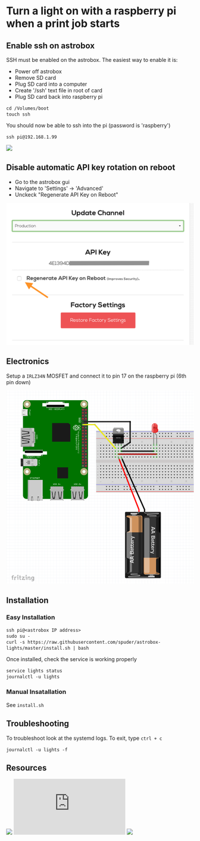# Turn a light on with a raspberry pi when a print job starts


## Enable ssh on astrobox

SSH must be enabled on the astrobox. The easiest way to enable it is:

- Power off astrobox
- Remove SD card
- Plug SD card into a computer
- Create '/ssh' text file in root of card
- Plug SD card back into raspberry pi

```
cd /Volumes/boot
touch ssh
```

You should now be able to ssh into the pi (password is 'raspberry')

```
ssh pi@192.168.1.99
```

![](https://astroprint.zendesk.com/hc/en-us/articles/360000306923-How-can-I-enable-SSH-in-my-AstroBox-)


## Disable automatic API key rotation on reboot

- Go to the astrobox gui
- Navigate to 'Settings' -> 'Advanced'
- Unckeck "Regenerate API Key on Reboot"

![](./images/regenerate_key.png)

## Electronics

Setup a `IRLZ34N` MOSFET and connect it to pin 17 on the raspberry pi (6th pin down)

![](./images/led_wiring.png)

## Installation

### Easy Installation

```
ssh pi@<astrobox IP address>
sudo su -
curl -s https://raw.githubusercontent.com/spuder/astrobox-lights/master/install.sh | bash
```

Once installed, check the service is working properly

```
service lights status
journalctl -u lights
```

### Manual Insatallation

See `install.sh`


## Troubleshooting

To troubleshoot look at the systemd logs.
To exit, type `ctrl + c`

```
journalctl -u lights -f
```

## Resources

![](https://dordnung.de/raspberrypi-ledstrip/)
![](https://raspberrypi-aa.github.io/session2/bash.html)
![](https://medium.com/coinmonks/controlling-raspberry-pi-gpio-pins-from-bash-scripts-traffic-lights-7ea0057c6a90)
